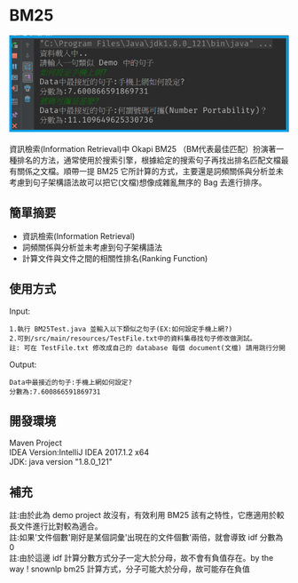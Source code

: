 # BM25
![demo](https://github.com/Alex-CHUN-YU/BM25/blob/master/image/demo.png)</br></br>
資訊檢索(Information Retrieval)中 Okapi BM25 （BM代表最佳匹配）扮演著一種排名的方法，通常使用於搜索引擎，根據給定的搜索句子再找出排名匹配文檔最有關係之文檔。順帶一提 BM25 它所計算的方式，主要還是詞頻關係與分析並未考慮到句子架構語法故可以把它(文檔)想像成雜亂無序的 Bag 去進行排序。</br>

## 簡單摘要
* 資訊檢索(Information Retrieval)
* 詞頻關係與分析並未考慮到句子架構語法
* 計算文件與文件之間的相關性排名(Ranking Function)

## 使用方式
Input:</br>
```
1.執行 BM25Test.java 並輸入以下類似之句子(EX:如何設定手機上網?)
2.可到/src/main/resources/TestFile.txt中的資料集尋找句子修改做測試。
註: 可在 TestFile.txt 修改成自己的 database 每個 document(文檔) 請用跳行分開
```
Output:</br>
```
Data中最接近的句子:﻿手機上網如何設定?
分數為:7.600866591869731
```

## 開發環境
Maven Project</br>
IDEA Version:IntelliJ IDEA 2017.1.2 x64</br>
JDK: java version "1.8.0_121"</br>

## 補充
註:由於此為 demo project 故沒有，有效利用 BM25 該有之特性，它應適用於較長文件進行比對較為適合。</br>
註:如果'文件個數'剛好是某個詞彙'出現在的文件個數'兩倍，就會導致 idf 分數為 0</br>
註:由於這邊 idf 計算分數方式分子一定大於分母，故不會有負值存在。by the way ! snownlp bm25 計算方式，分子可能大於分母，故可能存在負值</br>

